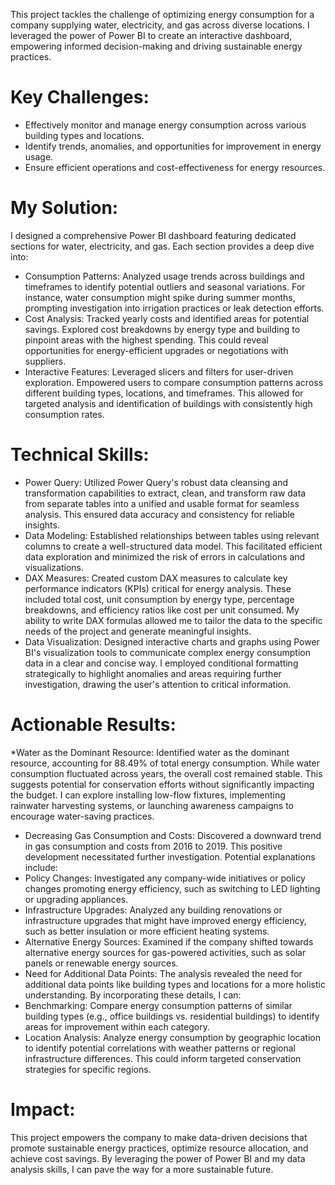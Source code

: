 This project tackles the challenge of optimizing energy consumption for a company supplying water, electricity, and gas across diverse locations. I leveraged the power of Power BI to create an interactive dashboard, empowering informed decision-making and driving sustainable energy practices.

# Key Challenges:
* Effectively monitor and manage energy consumption across various building types and locations.
* Identify trends, anomalies, and opportunities for improvement in energy usage.
* Ensure efficient operations and cost-effectiveness for energy resources.

# My Solution:
I designed a comprehensive Power BI dashboard featuring dedicated sections for water, electricity, and gas. Each section provides a deep dive into:
* Consumption Patterns: Analyzed usage trends across buildings and timeframes to identify potential outliers and seasonal variations. For instance, water consumption might spike during summer months, prompting investigation into irrigation practices or leak detection efforts.
* Cost Analysis: Tracked yearly costs and identified areas for potential savings. Explored cost breakdowns by energy type and building to pinpoint areas with the highest spending. This could reveal opportunities for energy-efficient upgrades or negotiations with suppliers.
* Interactive Features: Leveraged slicers and filters for user-driven exploration. Empowered users to compare consumption patterns across different building types, locations, and timeframes. This allowed for targeted analysis and identification of buildings with consistently high consumption rates.

 # Technical Skills:
* Power Query: Utilized Power Query's robust data cleansing and transformation capabilities to extract, clean, and transform raw data from separate tables into a unified and usable format for seamless analysis. This ensured data accuracy and consistency for reliable insights.
* Data Modeling: Established relationships between tables using relevant columns to create a well-structured data model. This facilitated efficient data exploration and minimized the risk of errors in calculations and visualizations.
* DAX Measures: Created custom DAX measures to calculate key performance indicators (KPIs) critical for energy analysis. These included total cost, unit consumption by energy type, percentage breakdowns, and efficiency ratios like cost per unit consumed. My ability to write DAX formulas allowed me to tailor the data to the specific needs of the project and generate meaningful insights.
* Data Visualization: Designed interactive charts and graphs using Power BI's visualization tools to communicate complex energy consumption data in a clear and concise way. I employed conditional formatting strategically to highlight anomalies and areas requiring further investigation, drawing the user's attention to critical information.

# Actionable Results:
*Water as the Dominant Resource: Identified water as the dominant resource, accounting for 88.49% of total energy consumption. While water consumption fluctuated across years, the overall cost remained stable. This suggests potential for conservation efforts without significantly impacting the budget. I can explore installing low-flow fixtures, implementing rainwater harvesting systems, or launching awareness campaigns to encourage water-saving practices.
* Decreasing Gas Consumption and Costs: Discovered a downward trend in gas consumption and costs from 2016 to 2019. This positive development necessitated further investigation. Potential explanations include:
* Policy Changes: Investigated any company-wide initiatives or policy changes promoting energy efficiency, such as switching to LED lighting or upgrading appliances.
* Infrastructure Upgrades: Analyzed any building renovations or infrastructure upgrades that might have improved energy efficiency, such as better insulation or more efficient heating systems.
* Alternative Energy Sources: Examined if the company shifted towards alternative energy sources for gas-powered activities, such as solar panels or renewable energy sources.
* Need for Additional Data Points: The analysis revealed the need for additional data points like building types and locations for a more holistic understanding. By incorporating these details, I can:
* Benchmarking: Compare energy consumption patterns of similar building types (e.g., office buildings vs. residential buildings) to identify areas for improvement within each category.
* Location Analysis: Analyze energy consumption by geographic location to identify potential correlations with weather patterns or regional infrastructure differences. This could inform targeted conservation strategies for specific regions.

# Impact:
This project empowers the company to make data-driven decisions that promote sustainable energy practices, optimize resource allocation, and achieve cost savings. By leveraging the power of Power BI and my data analysis skills, I can pave the way for a more sustainable future.
